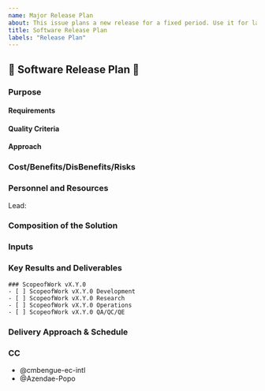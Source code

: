 ```yaml
---
name: Major Release Plan
about: This issue plans a new release for a fixed period. Use it for large releases containing many features or bug fixes. This template is a major release plan. For minor releases, use the minor release plan template.
title: Software Release Plan
labels: "Release Plan"
---
```

## 📜 Software Release Plan 📜

### Purpose
<!-- State the purpose of this software product.
    What is the problem that the software product is trying to solve?
    What are the overall goals and objectives?
    List the features and bug fixes that will be included in the release.
    List the user stories that will be included in the release.
-->

#### Requirements
<!-- Requirements (constraints) of the solution.
    What must (not) it be, have, or do?
-->

#### Quality Criteria
<!-- State the solution's quantitative specifications.
    What makes an acceptable solution to the underlying problem?
-->

#### Approach
<!-- How will you solve the problem? -->

### Cost/Benefits/DisBenefits/Risks
<!--
    What will it cost in terms of qualified person-hours/compute resources/dollars?
    How will the product's existance change (for better/for worse) it's operational environment?
    What events might delay or disrupt delivery?
-->

### Personnel and Resources
<!-- List the resources and personnel required to implement the Proposal.
Lead:
Support:
Reviewers:
Other Stakeholders:
-->
Lead:

### Composition of the Solution
<!-- Describe the main components of the software solution.
    What does it look like?
    What are the components?
-->

### Inputs
<!-- Describe the inputs to the software solution.
    What are my dependencies/assumptions/givens?
    What are the data sources?
    What do I need to know?
    What do I need to have?
-->

### Key Results and Deliverables
<!-- In each issue within the scope of work, state the user stories and chart the atomistic tasks to accomplish it. -->

```[tasklist]
### ScopeofWork vX.Y.0
- [ ] ScopeofWork vX.Y.0 Development
- [ ] ScopeofWork vX.Y.0 Research
- [ ] ScopeofWork vX.Y.0 Operations
- [ ] ScopeofWork vX.Y.0 QA/QC/QE
```

### Delivery Approach & Schedule
<!-- How and when will you deliver the interim products and the final product?
- Release Date: YYYY-MM-DD
-->

### CC
<!-- List the stakeholders who should be informed of the proposal. -->
- @cmbengue-ec-intl
- @Azendae-Popo
